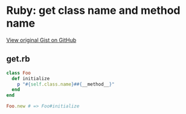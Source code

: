 # Ruby: get class name and method name

[View original Gist on GitHub](https://gist.github.com/Integralist/23fe68c35bb2907bdc44)

## get.rb

```ruby
class Foo
  def initialize
    p "#{self.class.name}##{__method__}"
  end
end

Foo.new # => Foo#initialize
```

